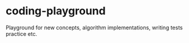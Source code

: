 # coding-playground
Playground for new concepts, algorithm implementations, writing tests practice etc.
